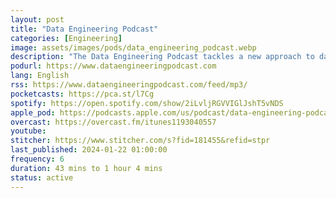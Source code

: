```yaml
---
layout: post
title: "Data Engineering Podcast"
categories: [Engineering]
image: assets/images/pods/data_engineering_podcast.webp
description: "The Data Engineering Podcast tackles a new approach to data management every week. Each new episode provides useful and informative insights into the projects, platforms, and practices that data engineers, team leaders, and data scientists need to know about to learn and grow in their career.<br><br>By digging deep into the technical platforms, edge cases, and lessons learned, the host ensures that you get the most value for your time spent listening. By following along you will learn more than you thought possible about diverse and important topics in the area of scaling processing pipelines, deploying databases, maintaining your data lake, and establishing proper governance practices. Exploring data management at every scale and across diverse industries brings you the perspective that you need to excel at your job."
podurl: https://www.dataengineeringpodcast.com
lang: English
rss: https://www.dataengineeringpodcast.com/feed/mp3/
pocketcasts: https://pca.st/l7Cg
spotify: https://open.spotify.com/show/2iLvljRGVVIGlJshT5vNDS
apple_pod: https://podcasts.apple.com/us/podcast/data-engineering-podcast/id1193040557
overcast: https://overcast.fm/itunes1193040557
youtube:
stitcher: https://www.stitcher.com/s?fid=181455&refid=stpr
last_published: 2024-01-22 01:00:00
frequency: 6
duration: 43 mins to 1 hour 4 mins
status: active
---
```

